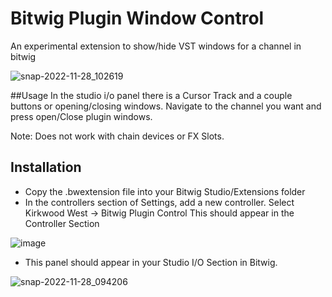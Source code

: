 # Bitwig Plugin Window Control
 An experimental extension to show/hide VST windows for a channel in bitwig
 
 ![snap-2022-11-28_102619](https://user-images.githubusercontent.com/6645471/204352965-4d157b88-238c-4346-87c2-6f596b3d98cb.png)

##Usage
In the studio i/o panel there is a Cursor Track and a couple buttons or opening/closing windows. Navigate to the channel you want and press open/Close plugin windows.

Note: Does not work with chain devices or FX Slots.

## Installation
- Copy the .bwextension file into your Bitwig Studio/Extensions folder
- In the controllers section of Settings, add a new controller. Select Kirkwood West -> Bitwig Plugin Control
This should appear in the Controller Section

![image](https://user-images.githubusercontent.com/6645471/204353831-fb05d92e-4517-4894-8ee7-fe3660eb43d0.png)

- This panel should appear in your Studio I/O Section in Bitwig.


![snap-2022-11-28_094206](https://user-images.githubusercontent.com/6645471/204353180-292ee8d1-813c-4053-b281-f4d27f03d9d2.png)
